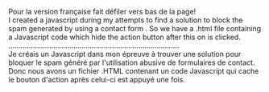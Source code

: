 Pour la version française fait défiler vers bas de la page!  
I created a javascript during my attempts to find a solution to block the spam generated by using a contact form . So we have a .html file containing a Javascript code which hide  the action button after this on is clicked.  
....................................................................................  
Je créais un Javascript dans mon épreuve à trouver une solution pour bloquer le spam généré par l'utilisation abusive de formulaires de contact. Donc nous avons un fichier .HTML contenant un code Javascript qui cache le bouton d'action après celui-ci est appuyé une fois.
